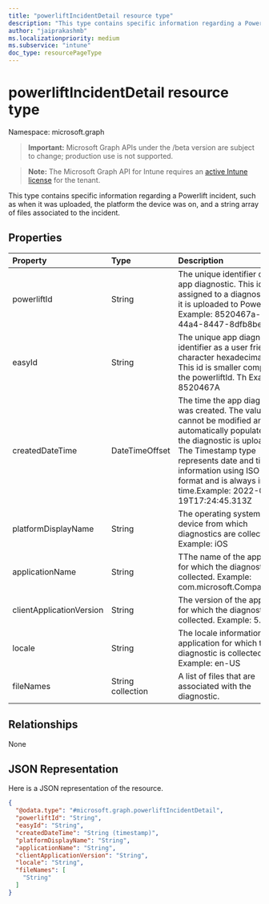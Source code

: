 ```yaml
---
title: "powerliftIncidentDetail resource type"
description: "This type contains specific information regarding a Powerlift incident, such as when it was uploaded, the platform the device was on, and a string array of files associated to the incident."
author: "jaiprakashmb"
ms.localizationpriority: medium
ms.subservice: "intune"
doc_type: resourcePageType
---
```


# powerliftIncidentDetail resource type

Namespace: microsoft.graph

> **Important:** Microsoft Graph APIs under the /beta version are subject to change; production use is not supported.

> **Note:** The Microsoft Graph API for Intune requires an [active Intune license](https://go.microsoft.com/fwlink/?linkid=839381) for the tenant.

This type contains specific information regarding a Powerlift incident, such as when it was uploaded, the platform the device was on, and a string array of files associated to the incident.

## Properties
|Property|Type|Description|
|:---|:---|:---|
|powerliftId|String|The unique identifier of the app diagnostic. This id is assigned to a diagnostic when it is uploaded to Powerlift. Example: 8520467a-49a9-44a4-8447-8dfb8bec6726|
|easyId|String|The unique app diagnostic identifier as a user friendly 8 character hexadecimal string. This id is smaller compared to the powerliftId. Th Example: 8520467A|
|createdDateTime|DateTimeOffset|The time the app diagnostic was created. The value cannot be modified and is automatically populated when the diagnostic is uploaded. The Timestamp type represents date and time information using ISO 8601 format and is always in UTC time.Example: 2022-04-19T17:24:45.313Z|
|platformDisplayName|String|The operating system of the device from which diagnostics are collected. Example: iOS|
|applicationName|String|TThe name of the application for which the diagnostic is collected. Example: com.microsoft.CompanyPortal | No|
|clientApplicationVersion|String|The version of the application for which the diagnostic is collected. Example: 5.2203.1|
|locale|String|The locale information of the application for which the diagnostic is collected. Example: en-US|
|fileNames|String collection|A list of files that are associated with the diagnostic.|

## Relationships
None

## JSON Representation
Here is a JSON representation of the resource.
<!-- {
  "blockType": "resource",
  "@odata.type": "microsoft.graph.powerliftIncidentDetail"
}
-->
``` json
{
  "@odata.type": "#microsoft.graph.powerliftIncidentDetail",
  "powerliftId": "String",
  "easyId": "String",
  "createdDateTime": "String (timestamp)",
  "platformDisplayName": "String",
  "applicationName": "String",
  "clientApplicationVersion": "String",
  "locale": "String",
  "fileNames": [
    "String"
  ]
}
```
